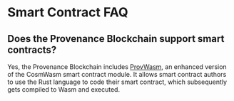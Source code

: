 # Smart Contract FAQ

## Does the Provenance Blockchain support smart contracts? <a id="does-the-provenance-blockchain-support-smart-contracts"></a>

Yes, the Provenance Blockchain includes [ProvWasm](../modules/provwasm-smart-contracts.md), an enhanced version of the CosmWasm smart contract module. It allows smart contract authors to use the Rust language to code their smart contract, which subsequently gets compiled to Wasm and executed.

##  <a id="can-a-contract-pay-for-its-execution"></a>

